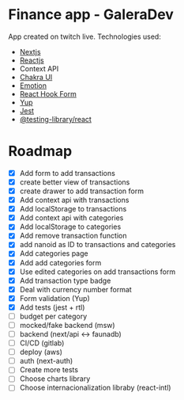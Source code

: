 # Finance app - GaleraDev

App created on twitch live.
Technologies used:

- [Nextjs](https://nextjs.org/)
- [Reactjs](https://reactjs.org/)
- Context API
- [Chakra UI](https://chakra-ui.com/)
- [Emotion](https://emotion.sh/)
- [React Hook Form](https://react-hook-form.com/)
- [Yup](https://github.com/jquense/yup)
- [Jest](https://jestjs.io/)
- [@testing-library/react](https://testing-library.com/)

# Roadmap

- [x] Add form to add transactions
- [x] create better view of transactions
- [x] create drawer to add transaction form
- [x] Add context api with transactions
- [x] Add localStorage to transactions
- [x] Add context api with categories
- [x] Add localStorage to categories
- [x] Add remove transaction function
- [x] add nanoid as ID to transactions and categories
- [x] Add categories page
- [x] Add add categories form
- [x] Use edited categories on add transactions form
- [x] Add transaction type badge
- [x] Deal with currency number format
- [x] Form validation (Yup)
- [x] Add tests (jest + rtl)
- [ ] budget per category
- [ ] mocked/fake backend (msw)
- [ ] backend (next/api <-> faunadb)
- [ ] CI/CD (gitlab)
- [ ] deploy (aws)
- [ ] auth (next-auth)
- [ ] Create more tests
- [ ] Choose charts library
- [ ] Choose internacionalization libraby (react-intl)